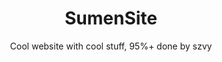 <h1 align="center">SumenSite</h1>


<p align="center">Cool website with cool stuff, 95%+ done by szvy</p>
